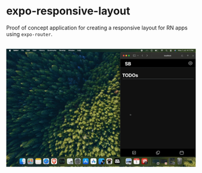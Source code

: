 # expo-responsive-layout

Proof of concept application for creating a responsive layout for RN apps using `expo-router`.

<br />

<div align="center">
  <img src="./ss.gif" />
</div>
